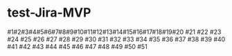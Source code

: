 # test-Jira-MVP

#1#2#3#4#5#6#7#8#9#10#11#12#13#14#15#16#17#18#19#20
#21
#22
#23
#24
#25
#26
#27
#28
#29
#30
#31
#32
#33
#34
#35
#36
#37
#38
#39
#40
#41
#42
#43
#44
#45
#46
#47
#48
#49
#50
#51
